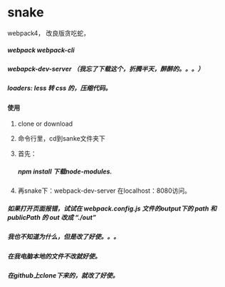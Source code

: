 # snake
webpack4， 改良版贪吃蛇，
  ##### webpack   webpack-cli
  ##### webapck-dev-server （我忘了下载这个，折腾半天，醉醉的。。。）
  ##### loaders: less 转 css 的，压缩代码。
  
#### 使用
1. clone or download
2. 命令行里，cd到sanke文件夹下
3. 首先：
   ##### npm install 下载node-modules.
   
4. 再snake下：webpack-dev-server 在localhost：8080访问。

##### 如果打开页面报错，试试在 webpack.config.js 文件的output下的 path 和 publicPath 的 out 改成 “./out” 
##### 我也不知道为什么，但是改了好使。。。
##### 在我电脑本地的文件不改就好使。
##### 在github上clone下来的，就改了好使。
